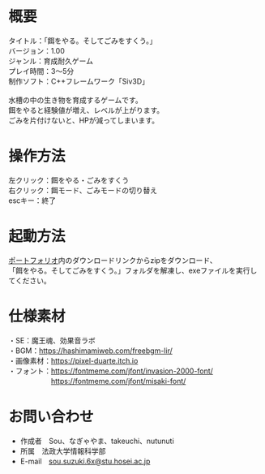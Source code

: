# 概要
タイトル：「餌をやる。そしてごみをすくう。」<br>
バージョン：1.00<br>
ジャンル：育成耐久ゲーム<br>
プレイ時間：3～5分<br>
制作ソフト：C++フレームワーク「Siv3D」<br>
<br>
水槽の中の生き物を育成するゲームです。<br>
餌をやると経験値が増え、レベルが上がります。<br>
ごみを片付けないと、HPが減ってしまいます。<br>


# 操作方法
左クリック：餌をやる・ごみをすくう<br>
右クリック：餌モード、ごみモードの切り替え<br>
escキー：終了<br>


# 起動方法
[ポートフォリオ](https://sou004002.github.io/my-portfolio/)内のダウンロードリンクからzipをダウンロード、<br>
「餌をやる。そしてごみをすくう。」フォルダを解凍し、exeファイルを実行してください。

# 仕様素材
・SE：魔王魂、効果音ラボ<br>
・BGM：https://hashimamiweb.com/freebgm-lir/<br>
・画像素材：https://pixel-duarte.itch.io<br>
・フォント：https://fontmeme.com/jfont/invasion-2000-font/<br>
　　　　　　https://fontmeme.com/jfont/misaki-font/<br>
      

# お問い合わせ
* 作成者　Sou、なぎゃやま、takeuchi、nutunuti<br>
* 所属　法政大学情報科学部<br>
* E-mail　sou.suzuki.6x@stu.hosei.ac.jp<br>
